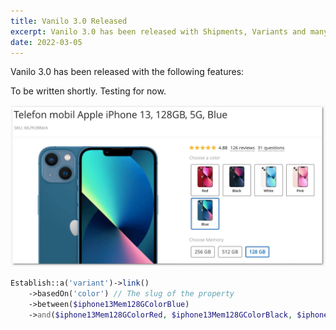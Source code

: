 ```yaml
---
title: Vanilo 3.0 Released
excerpt: Vanilo 3.0 has been released with Shipments, Variants and many other features. See what's new.
date: 2022-03-05
---
```

Vanilo 3.0 has been released with the following features:

To be written shortly. Testing for now.

![product variant links](img/_variant_links.png)

```php
Establish::a('variant')->link()
    ->basedOn('color') // The slug of the property
    ->between($iphone13Mem128GColorBlue)
    ->and($iphone13Mem128GColorRed, $iphone13Mem128GColorBlack, $iphone13Mem128GColorWhite);
```
